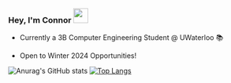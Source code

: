 ### Hey, I'm Connor <img src="https://raw.githubusercontent.com/MartinHeinz/MartinHeinz/master/wave.gif" width="30px">

- Currently a 3B Computer Engineering Student @ UWaterloo 📚
 
- Open to Winter 2024 Opportunities!

![Anurag's GitHub stats](https://github-readme-stats.vercel.app/api?username=connor-bechthold&show_icons=true)
[![Top Langs](https://github-readme-stats.vercel.app/api/top-langs/?username=connor-bechthold&layout=compact)](https://github.com/anuraghazra/github-readme-stats)
